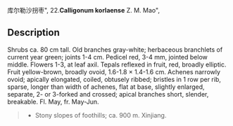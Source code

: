 库尔勒沙拐枣",
22.**Calligonum korlaense** Z. M. Mao",

## Description
Shrubs ca. 80 cm tall. Old branches gray-white; herbaceous branchlets of current year green; joints 1-4 cm. Pedicel red, 3-4 mm, jointed below middle. Flowers 1-3, at leaf axil. Tepals reflexed in fruit, red, broadly elliptic. Fruit yellow-brown, broadly ovoid, 1.6-1.8 × 1.4-1.6 cm. Achenes narrowly ovoid; apically elongated, coiled, obtusely ribbed; bristles in 1 row per rib, sparse, longer than width of achenes, flat at base, slightly enlarged, separate, 2- or 3-forked and crossed; apical branches short, slender, breakable. Fl. May, fr. May-Jun.

> * Stony slopes of foothills; ca. 900 m. Xinjiang.
